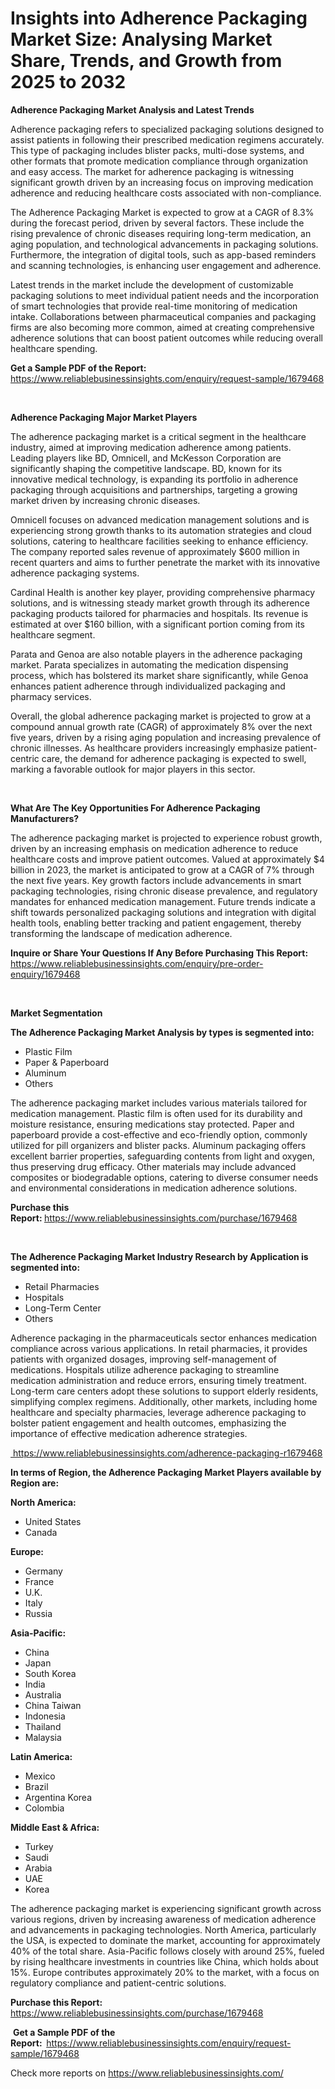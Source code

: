 <p><h1>Insights into Adherence Packaging Market Size: Analysing Market Share, Trends, and Growth from 2025 to 2032</h1></p><p><strong>Adherence Packaging Market Analysis and Latest Trends</strong></p>
<p><p>Adherence packaging refers to specialized packaging solutions designed to assist patients in following their prescribed medication regimens accurately. This type of packaging includes blister packs, multi-dose systems, and other formats that promote medication compliance through organization and easy access. The market for adherence packaging is witnessing significant growth driven by an increasing focus on improving medication adherence and reducing healthcare costs associated with non-compliance.</p><p>The Adherence Packaging Market is expected to grow at a CAGR of 8.3% during the forecast period, driven by several factors. These include the rising prevalence of chronic diseases requiring long-term medication, an aging population, and technological advancements in packaging solutions. Furthermore, the integration of digital tools, such as app-based reminders and scanning technologies, is enhancing user engagement and adherence.</p><p>Latest trends in the market include the development of customizable packaging solutions to meet individual patient needs and the incorporation of smart technologies that provide real-time monitoring of medication intake. Collaborations between pharmaceutical companies and packaging firms are also becoming more common, aimed at creating comprehensive adherence solutions that can boost patient outcomes while reducing overall healthcare spending.</p></p>
<p><strong>Get a Sample PDF of the Report:&nbsp;</strong> <a href="https://www.reliablebusinessinsights.com/enquiry/request-sample/1679468?utm_campaign=101&utm_medium=2&utm_source=Github&utm_content=ia&utm_term=07022025&utm_id=adherence-packaging">https://www.reliablebusinessinsights.com/enquiry/request-sample/1679468</a></p>
<p>&nbsp;</p>
<p><strong>Adherence Packaging Major Market Players</strong></p>
<p><p>The adherence packaging market is a critical segment in the healthcare industry, aimed at improving medication adherence among patients. Leading players like BD, Omnicell, and McKesson Corporation are significantly shaping the competitive landscape. BD, known for its innovative medical technology, is expanding its portfolio in adherence packaging through acquisitions and partnerships, targeting a growing market driven by increasing chronic diseases.</p><p>Omnicell focuses on advanced medication management solutions and is experiencing strong growth thanks to its automation strategies and cloud solutions, catering to healthcare facilities seeking to enhance efficiency. The company reported sales revenue of approximately $600 million in recent quarters and aims to further penetrate the market with its innovative adherence packaging systems.</p><p>Cardinal Health is another key player, providing comprehensive pharmacy solutions, and is witnessing steady market growth through its adherence packaging products tailored for pharmacies and hospitals. Its revenue is estimated at over $160 billion, with a significant portion coming from its healthcare segment.</p><p>Parata and Genoa are also notable players in the adherence packaging market. Parata specializes in automating the medication dispensing process, which has bolstered its market share significantly, while Genoa enhances patient adherence through individualized packaging and pharmacy services.</p><p>Overall, the global adherence packaging market is projected to grow at a compound annual growth rate (CAGR) of approximately 8% over the next five years, driven by a rising aging population and increasing prevalence of chronic illnesses. As healthcare providers increasingly emphasize patient-centric care, the demand for adherence packaging is expected to swell, marking a favorable outlook for major players in this sector.</p></p>
<p>&nbsp;</p>
<p><strong>What Are The Key Opportunities For Adherence Packaging Manufacturers?</strong></p>
<p><p>The adherence packaging market is projected to experience robust growth, driven by an increasing emphasis on medication adherence to reduce healthcare costs and improve patient outcomes. Valued at approximately $4 billion in 2023, the market is anticipated to grow at a CAGR of 7% through the next five years. Key growth factors include advancements in smart packaging technologies, rising chronic disease prevalence, and regulatory mandates for enhanced medication management. Future trends indicate a shift towards personalized packaging solutions and integration with digital health tools, enabling better tracking and patient engagement, thereby transforming the landscape of medication adherence.</p></p>
<p><strong>Inquire or Share Your Questions If Any Before Purchasing This Report:</strong> <a href="https://www.reliablebusinessinsights.com/enquiry/pre-order-enquiry/1679468?utm_campaign=101&utm_medium=2&utm_source=Github&utm_content=ia&utm_term=07022025&utm_id=adherence-packaging">https://www.reliablebusinessinsights.com/enquiry/pre-order-enquiry/1679468</a></p>
<p>&nbsp;</p>
<p><strong>Market Segmentation</strong></p>
<p><strong>The Adherence Packaging Market Analysis by types is segmented into:</strong></p>
<p><ul><li>Plastic Film</li><li>Paper & Paperboard</li><li>Aluminum</li><li>Others</li></ul></p>
<p><p>The adherence packaging market includes various materials tailored for medication management. Plastic film is often used for its durability and moisture resistance, ensuring medications stay protected. Paper and paperboard provide a cost-effective and eco-friendly option, commonly utilized for pill organizers and blister packs. Aluminum packaging offers excellent barrier properties, safeguarding contents from light and oxygen, thus preserving drug efficacy. Other materials may include advanced composites or biodegradable options, catering to diverse consumer needs and environmental considerations in medication adherence solutions.</p></p>
<p><strong>Purchase this Report:&nbsp;</strong><a href="https://www.reliablebusinessinsights.com/purchase/1679468?utm_campaign=101&utm_medium=2&utm_source=Github&utm_content=ia&utm_term=07022025&utm_id=adherence-packaging">https://www.reliablebusinessinsights.com/purchase/1679468</a></p>
<p>&nbsp;</p>
<p><strong>The Adherence Packaging Market Industry Research by Application is segmented into:</strong></p>
<p><ul><li>Retail Pharmacies</li><li>Hospitals</li><li>Long-Term Center</li><li>Others</li></ul></p>
<p><p>Adherence packaging in the pharmaceuticals sector enhances medication compliance across various applications. In retail pharmacies, it provides patients with organized dosages, improving self-management of medications. Hospitals utilize adherence packaging to streamline medication administration and reduce errors, ensuring timely treatment. Long-term care centers adopt these solutions to support elderly residents, simplifying complex regimens. Additionally, other markets, including home healthcare and specialty pharmacies, leverage adherence packaging to bolster patient engagement and health outcomes, emphasizing the importance of effective medication adherence strategies.</p></p>
<p><a href="https://www.reliablebusinessinsights.com/adherence-packaging-r1679468?utm_campaign=101&utm_medium=2&utm_source=Github&utm_content=ia&utm_term=07022025&utm_id=adherence-packaging">&nbsp;https://www.reliablebusinessinsights.com/adherence-packaging-r1679468</a></p>
<p><strong>In terms of Region, the Adherence Packaging Market Players available by Region are:</strong></p>
<p>
    <p> <strong> North America: </strong>
        <ul>
            <li>United States</li>
            <li>Canada</li>
        </ul>
        </p> 
    <p> <strong> Europe: </strong>
        <ul>
            <li>Germany</li>
            <li>France</li>
            <li>U.K.</li>
            <li>Italy</li>
            <li>Russia</li>
        </ul>
        </p> 
    <p> <strong> Asia-Pacific: </strong>
        <ul>
            <li>China</li>
            <li>Japan</li>
            <li>South Korea</li>
            <li>India</li>
            <li>Australia</li>
            <li>China Taiwan</li>
            <li>Indonesia</li>
            <li>Thailand</li>
            <li>Malaysia</li>
        </ul>
        </p> 
    <p> <strong> Latin America: </strong>
        <ul>
            <li>Mexico</li>
            <li>Brazil</li>
            <li>Argentina Korea</li>
            <li>Colombia</li>
        </ul>
        </p> 
    <p> <strong> Middle East & Africa: </strong>
        <ul>
            <li>Turkey</li>
            <li>Saudi</li>
            <li>Arabia</li>
            <li>UAE</li>
            <li>Korea</li>
        </ul>
    </p>
    </p>
<p><p>The adherence packaging market is experiencing significant growth across various regions, driven by increasing awareness of medication adherence and advancements in packaging technologies. North America, particularly the USA, is expected to dominate the market, accounting for approximately 40% of the total share. Asia-Pacific follows closely with around 25%, fueled by rising healthcare investments in countries like China, which holds about 15%. Europe contributes approximately 20% to the market, with a focus on regulatory compliance and patient-centric solutions.</p></p>
<p><strong>Purchase this Report: </strong><a href="https://www.reliablebusinessinsights.com/purchase/1679468?utm_campaign=101&utm_medium=2&utm_source=Github&utm_content=ia&utm_term=07022025&utm_id=adherence-packaging">https://www.reliablebusinessinsights.com/purchase/1679468</a></p>
<p>&nbsp;<strong>Get a Sample PDF of the Report:&nbsp;&nbsp;</strong><a href="https://www.reliablebusinessinsights.com/enquiry/request-sample/1679468?utm_campaign=101&utm_medium=2&utm_source=Github&utm_content=ia&utm_term=07022025&utm_id=adherence-packaging">https://www.reliablebusinessinsights.com/enquiry/request-sample/1679468</a></p>
<p><strong></strong></p>
<p>Check more reports on <a href="https://www.reliablebusinessinsights.com/?utm_campaign=101&utm_medium=2&utm_source=Github&utm_content=ia&utm_term=07022025&utm_id=adherence-packaging">https://www.reliablebusinessinsights.com/</a></p>